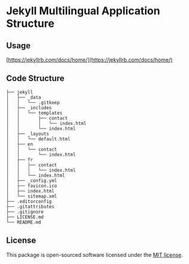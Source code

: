 # Jekyll Multilingual Application Structure

## Usage

[https://jekyllrb.com/docs/home/](https://jekyllrb.com/docs/home/)

## Code Structure

    ├── jekyll
    │   ├── _data
    │   │   └── .gitkeep
    │   ├── _includes
    │   │   └── templates
    │   │       ├── contact
    │   │       │   └── index.html
    │   │       └── index.html
    │   ├── _layouts
    │   │   └── default.html
    │   ├── en
    │   │   └── contact
    │   │       └── index.html
    │   ├── fr
    │   │   ├── contact
    │   │   │   └── index.html
    │   │   └── index.html
    │   ├── _config.yml
    │   ├── favicon.ico
    │   ├── index.html
    │   └── sitemap.xml
    ├── .editorconfig
    ├── .gitattributes
    ├── .gitignore
    ├── LICENSE.md
    └── README.md

## License

This package is open-sourced software licensed under the [MIT license](http://opensource.org/licenses/MIT).
